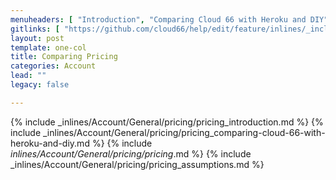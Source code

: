```yaml
---
menuheaders: [ "Introduction", "Comparing Cloud 66 with Heroku and DIY", "*Drops to $56/month for the second stack as only the first server of the account is $19.", "Assumptions" ]
gitlinks: [ "https://github.com/cloud66/help/edit/feature/inlines/_includes/_inlines/Account/General/pricing/pricing_introduction.md", "https://github.com/cloud66/help/edit/feature/inlines/_includes/_inlines/Account/General/pricing/pricing_comparing-cloud-66-with-heroku-and-diy.md", "https://github.com/cloud66/help/edit/feature/inlines/_includes/_inlines/Account/General/pricing/pricing_.md", "https://github.com/cloud66/help/edit/feature/inlines/_includes/_inlines/Account/General/pricing/pricing_assumptions.md" ]
layout: post
template: one-col
title: Comparing Pricing
categories: Account
lead: ""
legacy: false

---
```


<a name="1"></a>{% include _inlines/Account/General/pricing/pricing_introduction.md %}
<a name="2"></a>{% include _inlines/Account/General/pricing/pricing_comparing-cloud-66-with-heroku-and-diy.md %}
<a name="3"></a>{% include _inlines/Account/General/pricing/pricing_.md %}
<a name="4"></a>{% include _inlines/Account/General/pricing/pricing_assumptions.md %}